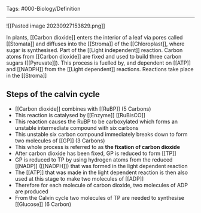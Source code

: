Tags: #000-Biology/Definition 

---
![[Pasted image 20230927153829.png]]

In plants, [[Carbon dioxide]] enters the interior of a leaf via pores called [[Stomata]] and diffuses into the [[Stroma]] of the [[Chloroplast]], where sugar is synthesised. Part of the [[Light independent]] reaction. 
Carbon atoms from [[Carbon dioxide]] are fixed and used to build three carbon sugars ([[Pyruvate]]). This process is fuelled by, and dependent on [[ATP]] and [[NADPH]] from the [[Light dependent]] reactions.
Reactions take place in the [[Stroma]]

## Steps of the calvin cycle
- [[Carbon dioxide]] combines with [[RuBP]] (5 Carbons)
- This reaction is catalysed by [[Enzyme]] [[RuBisCO]] 
- This reaction causes the RuBP to be carboxylated which forms an unstable intermediate compound with six carbons
- This unstable six carbon compound immediately breaks down to form two molecules of [[GP]] (3 Carbons)
- This whole process is referred to as **the fixation of carbon dioxide** 
- After carbon dioxide has been fixed, GP is reduced to form [[TP]]
- GP is reduced to TP by using hydrogen atoms from the reduced [[NADP]] ([[NADPH]]) that was formed in the light dependent reaction
- The [[ATP]] that was made in the light dependent reaction is then also used at this stage to make two molecules of [[ADP]]
- Therefore for each molecule of carbon dioxide, two molecules of ADP are produced
- From the Calvin cycle two molecules of TP are needed to synthesise [[Glucose]] (6 Carbon)